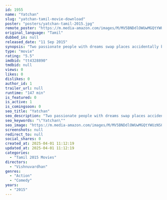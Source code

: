```yaml
---
id: 1955
name: "Yatchan"
slug: "yatchan-tamil-movie-download"
poster: "posters/yatchan-tamil-2015.jpg"
remote_poster: "https://m.media-amazon.com/images/M/MV5BNDdlOWUwMGQtYWUzNS00YjE2LTk1ZTAtNjAzMmFiNWMzNmJiXkEyXkFqcGc@._V1_SX300.jpg"
original_language: "Tamil"
dubbed_in: null
released_date: "11 Sep 2015"
synopsis: "Two passionate people with dreams swap places accidentally by fate and their common key to get back their lost life is to defeat the antagonist through the girl whom he wants dead since she can foresee the future."
type: "movie"
rating: "5.5"
imdbid: "tt4328890"
tmdbid: null
views: 0
likes: 0
dislikes: 0
author_id: 1
trailer_url: null
runtime: "147 min"
is_featured: 0
is_active: 1
is_comingsoon: 0
seo_title: "Yatchan"
seo_description: "Two passionate people with dreams swap places accidentally by fate and their common key to get back their lost life is to defeat the antagonist through the girl whom he wants dead since she can foresee the future."
seo_keywords: "\"Yatchan\""
seo_image: "https://m.media-amazon.com/images/M/MV5BNDdlOWUwMGQtYWUzNS00YjE2LTk1ZTAtNjAzMmFiNWMzNmJiXkEyXkFqcGc@._V1_SX300.jpg"
screenshots: null
redirect_to: null
social_shares: 0
created_at: 2025-04-01 11:12:19
updated_at: 2025-04-01 11:12:19
categories:
  - "Tamil 2015 Movies"
directors:
  - "Vishnuvardhan"
genres:
  - "Action"
  - "Comedy"
years:
  - "2015"
---
```

